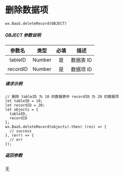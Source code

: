 # 删除数据项

`wx.BaaS.deleteRecord(OBJECT)`

##### OBJECT 参数说明

| 参数名 | 类型   | 必填| 描述 |
| :---:  | :----: | :----: | :----: |
| tableID | Number | 是 | 数据表 ID |
| recordID | Number | 是 | 数据项 ID |

##### 请求示例

```
// 删除 tableID 为 10 的数据表中 recordID 为 20 的数据项
let tableID = 10;
let recordID = 20;
let objects = {
  tableID,
  recordID
};
wx.BaaS.deleteRecord(objects).then( (res) => {
  // success
}, (err) => {
  // err
});
```

##### 返回参数

无
